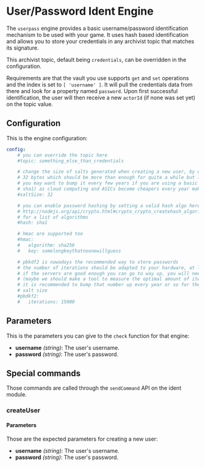 # User/Password Ident Engine

The `userpass` engine provides a basic username/password identification mechanism to be used with
your game. It uses hash based identification and allows you to store your credentials in any
archivist topic that matches its signature.

This archivist topic, default being `credentials`, can be overridden in the configuration.

Requirements are that the vault you use supports `get` and `set` operations and the index is set to
`[ 'username' ]`. It will pull the credentials data from there and look for a property named
`password`. Upon first successful identification, the user will then receive a new `actorId` (if
none was set yet) on the topic value.

## Configuration

This is the engine configuration:

```yaml
config:
	# you can override the topic here
	#topic: something_else_than_credentials

	# change the size of salts generated when creating a new user, by default the engine uses
	# 32 bytes which should be more than enough for quite a while but like the pbkdf2 iterations
	# you may want to bump it every few years if you are using a basic hash algo (such as md5 or
	# sha1) as cloud computing and ASICs become cheapers every year making brute force easier
	#saltSize: 32

	# you can enable password hashing by setting a valid hash algo here, see:
	# http://nodejs.org/api/crypto.html#crypto_crypto_createhash_algorithm
	# for a list of algorithms
	#hash: sha1

	# hmac are supported too
	#hmac:
	#	algorithm: sha256
	#	key: somelongkeythatnoonewillguess

	# pbkdf2 is nowadays the recommended way to store passwords
	# the number of iterations should be adapted to your hardware, at least 10k is recommended but
	# if the servers are good enough you can go to way up, you will need to experiment for that one
	# (maybe we should make a tool to measure the optimal amount of iterations?)
	# it is recommended to bump that number up every year or so for the same reasons given about the
	# salt size
	#pbdkf2:
	#	iterations: 15000
```

## Parameters

This is the parameters you can give to the `check` function for that engine:

* __username__ _(string)_: The user's username.
* __password__ _(string)_: The user's password.

## Special commands

Those commands are called through the `sendCommand` API on the ident module.

### createUser

#### Parameters

Those are the expected parameters for creating a new user:

* __username__ _(string)_: The user's username.
* __password__ _(string)_: The user's password.
